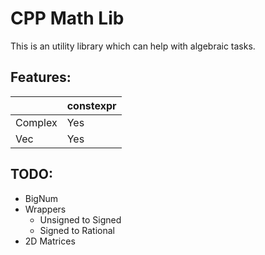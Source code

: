 # CPP Math Lib

This is an utility library which can help with algebraic tasks.

## Features:

|       | constexpr |
|-------|-----------|
|Complex| Yes       |
|Vec    | Yes       |


## TODO:  
* BigNum
* Wrappers
    * Unsigned to Signed
    * Signed to Rational
* 2D Matrices